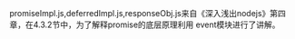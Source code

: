 promiseImpl.js,deferredImpl.js,responseObj.js来自《深入浅出nodejs》第四章，在4.3.2节中，为了解释promise的底层原理利用
event模块进行了讲解。